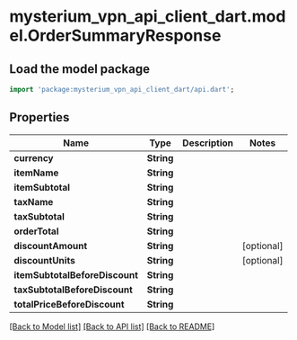 # mysterium_vpn_api_client_dart.model.OrderSummaryResponse

## Load the model package
```dart
import 'package:mysterium_vpn_api_client_dart/api.dart';
```

## Properties
Name | Type | Description | Notes
------------ | ------------- | ------------- | -------------
**currency** | **String** |  | 
**itemName** | **String** |  | 
**itemSubtotal** | **String** |  | 
**taxName** | **String** |  | 
**taxSubtotal** | **String** |  | 
**orderTotal** | **String** |  | 
**discountAmount** | **String** |  | [optional] 
**discountUnits** | **String** |  | [optional] 
**itemSubtotalBeforeDiscount** | **String** |  | 
**taxSubtotalBeforeDiscount** | **String** |  | 
**totalPriceBeforeDiscount** | **String** |  | 

[[Back to Model list]](../README.md#documentation-for-models) [[Back to API list]](../README.md#documentation-for-api-endpoints) [[Back to README]](../README.md)



